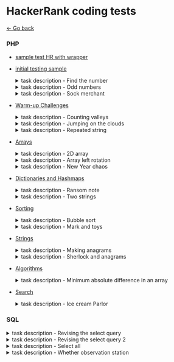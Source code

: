 # HackerRank coding tests

[<- Go back](../README.md)


### PHP

- [sample test HR with wrapper](php/sample.php)

- [initial testing sample](php/initial-testing.php)

    <details><summary>task description - Find the number</summary>
    <img src="screenshots/tests-sample-questions-find-th-number-2019-03-11-15_44_38.png" alt="Find the number" width=100%> 
    </details>
    
    <details><summary>task description - Odd numbers</summary>
    <img src="screenshots/tests-sample-questions-odd-numbers-2019-03-11-15_50_37.png" alt="Odd numbers" width=100%> 
    </details>
    
    <details><summary>task description - Sock merchant</summary>
    <img src="./screenshots/challenges-sock-merchant-problem-2019-03-11-16_11_22.png" alt="Sock merchant" width=100%> 
    </details>

- [Warm-up Challenges](php/warm-up-challenges.php)

    <details><summary>task description - Counting valleys</summary>
    <img src="screenshots/challenges-counting-valleys-problem-2019-03-11-16_34_04.png" alt="Counting valleys" width=100%> 
    </details>

    <details><summary>task description - Jumping on the clouds</summary>
    <img src="screenshots/challenges-jumping-on-the-clouds-problem-2019-03-11-18_09_47.png" alt="Jumping on the clouds" width=100%> 
    </details>

    <details><summary>task description - Repeated string</summary>
    <img src="screenshots/challenges-repeated-string-problem-2019-03-11-18_44_42.png" alt="Repeated string" width=100%> 
    </details>
    
- [Arrays](php/arrays.php)

    <details><summary>task description - 2D array</summary>
    <img src="screenshots/challenges-2d-array-problem-2019-03-11-22_56_30.png" alt="2D array" width=100%> 
    </details>
    
    <details><summary>task description - Array left rotation</summary>
    <img src="screenshots/challenges-ctci-array-left-rotation-problem-2019-03-11-23_36_38.png" alt="Array left rotation" width=100%> 
    </details>

    <details><summary>task description - New Year chaos</summary>
    <img src="screenshots/challenges-new-year-chaos-problem-2019-03-12-10_19_01.png" alt="New Year chaos" width=100%> 
    </details>

- [Dictionaries and Hashmaps](php/dictionaries-and-hashmaps.php)

    <details><summary>task description - Ransom note</summary>
    <img src="screenshots/challenges-ctci-ransom-note-problem-2019-03-12-22_50_57.png" alt="Ransom note" width=100%> 
    </details>
    
    <details><summary>task description - Two strings</summary>
    <img src="screenshots/challenges-two-strings-problem-2019-03-12-22_56_32.png" alt="Two strings" width=100%> 
    </details>

- [Sorting](php/sorting.php)

    <details><summary>task description - Bubble sort</summary>
    <img src="screenshots/challenges-ctci-bubble-sort-problem-2019-03-13-01_08_34.png" alt="Bubble sort" width=100%> 
    </details>
    
    <details><summary>task description - Mark and toys</summary>
    <img src="screenshots/challenges-mark-and-toys-problem-2019-03-13-01_13_08.png" alt="Mark and toys" width=100%> 
    </details>

- [Strings](php/strings.php)

    <details><summary>task description - Making anagrams</summary>
    <img src="screenshots/challenges-ctci-making-anagrams-problem-2019-03-14-08_49_53.png" alt="Making anagrams" width=100%> 
    </details>
    
    <details><summary>task description - Sherlock and anagrams</summary>
    <img src="screenshots/challenges-sherlock-and-anagrams-problem-2019-03-14-13_49_07.png" alt="Sherlock and anagrams" width=100%> 
    </details>

- [Algorithms](php/algorithms.php)

    <details><summary>task description - Minimum absolute difference in an array</summary>
    <img src="screenshots/challenges-minimum-absolute-difference-in-an-array-problem-2019-03-14-09_15_45.png" alt="Minimum absolute difference in an array" width=100%> 
    </details>

- [Search](php/search.php)

    <details><summary>task description - Ice cream Parlor</summary>
    <img src="screenshots/challenges-ctci-ice-cream-parlor-problem-2019-03-14-11_24_26.png" alt="Ice cream Parlor" width=100%> 
    </details>


### SQL

<details><summary>task description - Revising the select query</summary>
<img src="screenshots/challenges-revising-the-select-query-problem-2019-03-14-13_06_51.png" alt="Revising the select query" width=100%> 
</details>

<details><summary>task description - Revising the select query 2</summary>
<img src="screenshots/challenges-revising-the-select-query-2-problem-2019-03-14-13_08_07.png" alt="Revising the select query 2" width=100%> 
</details>

<details><summary>task description - Select all</summary>
<img src="screenshots/challenges-select-all-sql-problem-2019-03-14-13_08_45" alt="Select all" width=100%> 
</details>

<details><summary>task description - Whether observation station</summary>
<img src="screenshots/challenges-weather-observation-station-3-problem-2019-03-14-13_17_37.png" alt="Whether observation station" width=100%> 
</details>
